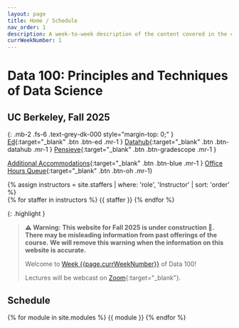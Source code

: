 ```yaml
---
layout: page
title: Home / Schedule
nav_order: 1
description: A week-to-week description of the content covered in the course.
currWeekNumber: 1
---
```


# Data 100: Principles and Techniques of Data Science

## UC Berkeley, Fall 2025 
{: .mb-2 .fs-6 .text-grey-dk-000 style="margin-top: 0;"  }
[Ed](https://edstem.org/us/courses/83980){:target="\_blank" .btn .btn-ed .mr-1 }
[Datahub](http://data100.datahub.berkeley.edu/){:target="\_blank" .btn .btn-datahub .mr-1 }
[Pensieve](https://www.pensieve.co/student/classes/data100_fa25/my-assignments){:target="\_blank" .btn .btn-gradescope .mr-1 }
<!-- [Lectures Playlist](){:target="\_blank" .btn .btn-youtube .mr-1} -->
[Additional Accommodations](https://docs.google.com/forms/d/e/1FAIpQLSeLQXhbxlbenjEkhbonBrd6XFiKoPXgq2B7VBvKwYbW9a49dA/viewform?usp=header){:target="\_blank" .btn .btn-blue .mr-1 }
[Office Hours Queue](https://oh.ds100.org/){:target="\_blank" .btn .btn-oh .mr-1}

<div>
{% assign instructors = site.staffers | where: 'role', 'Instructor' | sort: 'order' %}
  <div class="role">
    {% for staffer in instructors %}
    <!-- {% assign staffer.photo = staffer.photo | replace: '../', '' %} -->
    {{ staffer }}
    {% endfor %}
  </div>
</div>

{: .highlight }
> **⚠️ Warning: This website for Fall 2025 is under construction 🚧. There may be misleading information from past offerings of the course.**
> **We will remove this warning when the information on this website is accurate.**
>
> Welcome to [Week {{page.currWeekNumber}}](#week-{{page.currWeekNumber}}) of Data 100!
> 
> Lectures will be webcast on [Zoom](){:target="\_blank"}.



<a name="schedule"></a>


## Schedule

{% for module in site.modules %}
{{ module }}
{% endfor %}